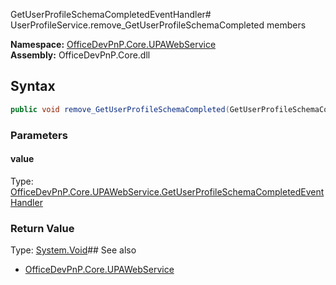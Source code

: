 GetUserProfileSchemaCompletedEventHandler# UserProfileService.remove_GetUserProfileSchemaCompleted members
  

**Namespace:** [OfficeDevPnP.Core.UPAWebService](OfficeDevPnP.Core.UPAWebService.md)  
**Assembly:** OfficeDevPnP.Core.dll  
## Syntax
```C#
public void remove_GetUserProfileSchemaCompleted(GetUserProfileSchemaCompletedEventHandler)
```
### Parameters
#### value
Type: [OfficeDevPnP.Core.UPAWebService.GetUserProfileSchemaCompletedEventHandler](OfficeDevPnP.Core.UPAWebService.GetUserProfileSchemaCompletedEventHandler.md) 
#### 
### Return Value
Type: [System.Void](System.Void.md)## See also
- [OfficeDevPnP.Core.UPAWebService](OfficeDevPnP.Core.UPAWebService.md)
